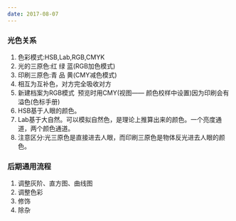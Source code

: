 ```yaml
---
date: 2017-08-07
---
```






### 光色关系

1. 色彩模式:HSB,Lab,RGB,CMYK 
2. 光的三原色:红 绿 蓝(RGB加色模式) 
3. 印刷三原色:青 品 黄(CMY减色模式) 
4. 相互为互补色，对方完全吸收对方
5. 新建档案为RGB模式  预览时用CMY(视图—— 颜色校样中设置)因为印刷会有溢色(色标手册)
6. HSB基于人眼的颜色。
7. Lab基于大自然。可以模拟自然色，是理论上推算出来的颜色。一个亮度通道，两个颜色通道。
8. 注意区分:光三原色是直接进去人眼，而印刷三原色是物体反光进去人眼的颜色。



### 后期通用流程

1. 调整灰阶、直方图、曲线图
2. 调整色彩
3. 修饰
4. 除杂

